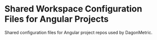 # Shared Workspace Configuration Files for Angular Projects

Shared configuration files for Angular project repos used by DagonMetric.
